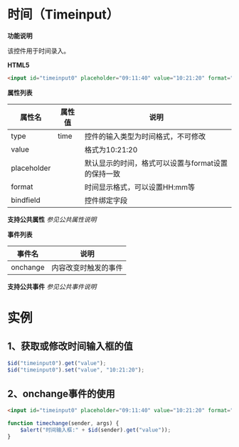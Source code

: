 



# 时间（Timeinput）

**功能说明**

该控件用于时间录入。

**HTML5**

```html
<input id="timeinput0" placeholder="09:11:40" value="10:21:20" format="HH:mm" type="time" onchange="timechange()"/>
```

**属性列表**

| 属性名 | 属性值 | 说明 |
| ------------ | ------------ | ------------ |
| type | time | 控件的输入类型为时间格式，不可修改 |
| value |   | 格式为10:21:20 |
| placeholder |   | 默认显示的时间，格式可以设置与format设置的保持一致 |
| format |   | 时间显示格式，可以设置HH:mm等 |
| bindfield |   | 控件绑定字段 |

**支持公共属性**
*参见公共属性说明*

**事件列表**

| 事件名 | 说明 |
| ------------ | ------------ |
| onchange | 内容改变时触发的事件 |

**支持公共事件**
*参见公共事件说明*

# 实例

## 1、获取或修改时间输入框的值
```javascript
$id("timeinput0").get("value");
$id("timeinput0").set("value", "10:21:20");
```

## 2、onchange事件的使用
```html
<input id="timeinput0" placeholder="09:11:40" value="10:21:20" format="HH:mm" type="time" onchange="timechange()"/>
```
```javascript
function timechange(sender, args) {
	$alert("时间输入框:" + $id(sender).get("value"));
}
```

